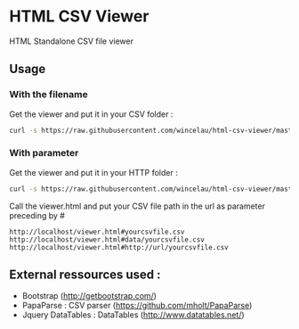 # HTML CSV Viewer

HTML Standalone CSV file viewer

## Usage

### With the filename

Get the viewer and put it in your CSV folder : 

```bash
curl -s https://raw.githubusercontent.com/wincelau/html-csv-viewer/master/viewer.min.html > path_containing_your_csv_file/yourcsvfile.csv.html
```

### With parameter

Get the viewer and put it in your HTTP folder :

```bash
curl -s https://raw.githubusercontent.com/wincelau/html-csv-viewer/master/viewer.min.html > viewer.html
```
Call the viewer.html and put your CSV file path in the url as parameter preceding by #

```
http://localhost/viewer.html#yourcsvfile.csv
http://localhost/viewer.html#data/yourcsvfile.csv
http://localhost/viewer.html#http://url/yourcsvfile.csv
```

## External ressources used :

* Bootstrap (http://getbootstrap.com/)
* PapaParse : CSV parser (https://github.com/mholt/PapaParse)
* Jquery DataTables : DataTables (http://www.datatables.net/)

